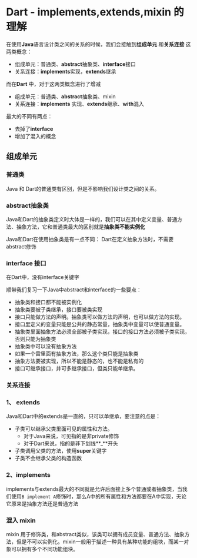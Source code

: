 # Dart - implements,extends,mixin 的理解
在使用**Java**语言设计类之间的关系的时候，我们会接触到**组成单元** 和**关系连接** 这两类概念：
- 组成单元：普通类、**abstract**抽象类、**interface**接口
- 关系连接：**implements**实现，**extends**继承

而在**Dart** 中，对于这两类概念进行了增减
- 组成单元：普通类、**abstract**抽象类、mixin
- 关系连接：**implements** 实现、**extends**继承、**with**混入

最大的不同有两点：
- 去掉了**interface**
- 增加了混入的概念

## 组成单元

### 普通类
Java 和 Dart的普通类有区别，但是不影响我们设计类之间的关系。

### abstract抽象类
Java和Dart的抽象类定义时大体是一样的，我们可以在其中定义变量、普通方法、抽象方法，它和普通类最大的区别就是**抽象类不能实例化**

Java和Dart在使用抽象类是有一点不同： Dart在定义抽象方法时，不需要abstract修饰  


### interface 接口  

在Dart中，没有interface关键字  

顺带我们复习一下Java中abstract和interface的一些要点：
- 抽象类和接口都不能被实例化
- 抽象类要被子类继承，接口要被类实现
- 接口只能做方法的声明。抽象类可以做方法的声明，也可以做方法的实现。
- 接口里定义的变量只能是公共的静态常量，抽象类中变量可以使普通变量。
- 抽象类里面抽象方法必须全部被子类实现，接口的接口方法必须被子类实现，否则只能为抽象类
- 抽象类中可以没有抽象方法
- 如果一个雷里面有抽象方法，那么这个类只能是抽象类
- 抽象方法要被实现，所以不能是静态的，也不能是私有的
- 接口可继承接口，并可多继承接口，但类只能单继承。

### 关系连接

### 1、 **extends**  

Java和Dart中的extends是一直的，只可以单继承，要注意的点是：  

- 子类可以继承父类里面可见的属性和方法。
    - 对于Java来说，可见指的是非private修饰
    - 对于Dart来说，指的是非下划线**_**开头
- 子类调用父类的方法，使用**super**关键字
- 子类不会继承父类的构造函数

### 2、**implements**
implements与extends最大的不同就是允许后面接上多个普通或者抽象类，当我们使用``` B implement A ```修饰时，那么A中的所有属性和方法都要在A中实现，无论它原来是抽象方法还是普通方法

### 混入  mixin
 mixin 用于修饰类，和abstract类似，该类可以拥有成员变量、普通方法、抽象方法，但是不可以实例化。mixin一般用于描述一种具有某种功能的组块，而某一对象可以拥有多个不同功能组块。

 
